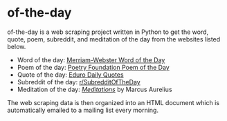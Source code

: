 # of-the-day

of-the-day is a web scraping project written in Python to get the word, quote, poem, subreddit, and meditation of the day from the websites listed below. 


* Word of the day: [Merriam-Webster Word of the Day]('https://www.merriam-webster.com/word-of-the-day')
* Poem of the day: [Poetry Foundation Poem of the Day]('https://www.poetryfoundation.org/poems/poem-of-the-day')
* Quote of the day: [Eduro Daily Quotes]('https://www.eduro.com/')
* Subreddit of the day: [r/SubredditOfTheDay]('https://www.reddit.com/r/subredditoftheday/')
* Meditation of the day: [*Meditations*]('http://oll.libertyfund.org/titles/antoninus-the-meditations-of-the-emperor-marcus-aurelius-antoninus-2008') by Marcus Aurelius


The web scraping data is then organized into an HTML document which is automatically emailed to a mailing list every morning. 


